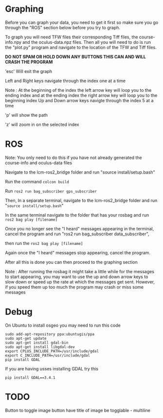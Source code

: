 # Graphing
Before you can graph your data, you need to get it first so make sure you go through the "ROS" section below before you try to graph.

To graph you will need TFW files their corresponding Tiff files, the course-info.npy and the oculus-data.npz files.
Then all you will need to do is run the "plot.py" program and navigate to the location of the TFW and Tiff files.

**DO NOT SPAM OR HOLD DOWN ANY BUTTONS THIS CAN AND WILL CRASH THE PROGRAM**

'esc' Will exit the graph

Left and Right keys navigate through the index one at a time 

Note : At the beginning of the index the left arrow key will loop you to the ending index and at the ending index the right arrow key will loop you to the beginning index
Up and Down arrow keys navigte through the index 5 at a time

'p' will show the path

'z' will zoom in on the selected index

# ROS

Note: You only need to do this if you have not already generated the course-info and oculus-data files

Navigate to the lcm-ros2_bridge folder and run "source install/setup.bash"

Run the command `colcon build`

Run `ros2 run bag_subscriber gps_subscriber`

Then, In a separate terminal, navigate to the lcm-ros2_bridge folder and run "`source install/setup.bash`"

In the same terminal navigate to the folder that has your rosbag and run `ros2 bag play [filename]`

Once you no longer see the "I heard" messages appearing in the terminal, cancel the program and
run "ros2 run bag_subscriber data_subscriber",

then run the `ros2 bag play [filename]`

Again once the "I heard" messages stop appearing, cancel the program.

After all this is done you can then proceed to the graphing section

Note : After running the rosbag it might take a little while for the messages to start appearing, you may want to use the up and down arrow keys to slow down or speed up the rate at which the messages get sent. However, if you speed them up too much the program may crash or miss some messages

# Debug

On Ubuntu to install osgeo you may need to run this code

```
sudo add-apt-repository ppa:ubuntugis/ppa
sudo apt-get update
sudo apt-get install gdal-bin
sudo apt-get install libgdal-dev
export CPLUS_INCLUDE_PATH=/usr/include/gdal
export C_INCLUDE_PATH=/usr/include/gdal
pip install GDAL
```


If you are having usses installing GDAL try this

`pip install GDAL==3.4.1`

# TODO
Button to toggle image button
have title of image be togglable - multiline